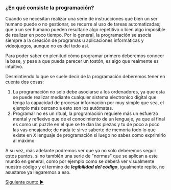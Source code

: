 ### ¿En qué consiste la programación? 


Cuando se necesitan realizar una serie de instrucciones que bien un ser humano puede o no gestionar, se recurre al uso de tareas automatizadas; que a un ser humano pueden resultarle algo repetitivo o bien algo imposible de realizar en poco tiempo. Por lo general, la programación se asocia siempre a la creación de programas u aplicaciones informáticas y videojuegos, aunque no es del todo así.

Para poder saber en plenitud cómo programar primero deberemos conocer la base, y pese a que pueda parecer un tostón, es algo que realmente es intuitivo.

Desmintiendo lo que se suele decir de la programación deberemos tener en cuenta dos cosas:

1. La programación no solo debe asociarse a los ordenadores, ya que esta se puede realizar mediante cualquier sistema electronico digital que tenga la capacidad de procesar información por muy simple que sea, el ejemplo más cercano a esto son los autómatas.
2. Programar no es un ritual, la programación requiere más un esfuerzo mental y reflexivo que de el conocimiento de un lenguaje, ya que al final es como un puzzle en el que se te dan las piezas y tu de poco a poco las vas encajando; de nada te sirve saberte de memoria todo lo que existe en *X* lenguaje de programación si luego no sabes como exprimirlo al máximo.

A su vez, más adelante podremos ver que ya no solo deberemos seguir estos puntos, si no también una serie de "normas" que se aplican a este mundo en general, como por ejemplo como se deberá ver visualmente nuestro código y el termino de ***legibilidad del código***, igualmente repito, no asustarse ya llegaremos a eso. 

[Siguiente punto :arrow_forward:](./2%20-%20Que%20es%20un%20lenguaje%20de%20programacion.md)
